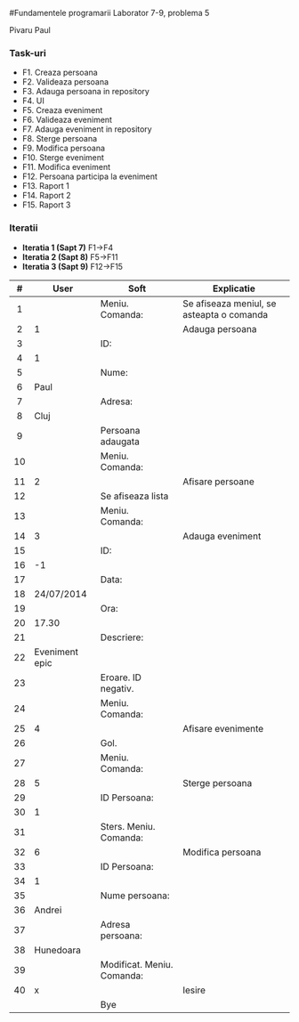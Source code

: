 #Fundamentele programarii
Laborator 7-9, problema 5

Pivaru Paul

### Task-uri
- F1. Creaza persoana
- F2. Valideaza persoana
- F3. Adauga persoana in repository
- F4. UI
- F5. Creaza eveniment
- F6. Valideaza eveniment
- F7. Adauga eveniment in repository
- F8. Sterge persoana
- F9. Modifica persoana
- F10. Sterge eveniment
- F11. Modifica eveniment
- F12. Persoana participa la eveniment
- F13. Raport 1
- F14. Raport 2
- F15. Raport 3

### Iteratii
- **Iteratia 1 (Sapt 7)** F1->F4
- **Iteratia 2 (Sapt 8)** F5->F11
- **Iteratia 3 (Sapt 9)** F12->F15


|  # | User           | Soft                | Explicatie                                |
|:--:|----------------|---------------------|-------------------------------------------|
|  1 |                | Meniu. Comanda:     | Se afiseaza meniul, se asteapta o comanda |
|  2 | 1              |                     | Adauga persoana                           |
|  3 |                | ID:                 |                                           |
|  4 | 1              |                     |                                           |
|  5 |                | Nume:               |                                           |
|  6 | Paul           |                     |                                           |
|  7 |                | Adresa:             |                                           |
|  8 | Cluj           |                     |                                           |
|  9 |                | Persoana adaugata   |                                           |
| 10 |                | Meniu. Comanda:     |                                           |
| 11 | 2              |                     | Afisare persoane                          |
| 12 |                | Se afiseaza lista   |                                           |
| 13 |                | Meniu. Comanda:     |                                           |
| 14 | 3              |                     | Adauga eveniment                          |
| 15 |                | ID:                 |                                           |
| 16 | -1             |                     |                                           |
| 17 |                | Data:               |                                           |
| 18 | 24/07/2014     |                     |                                           |
| 19 |                | Ora:                |                                           |
| 20 | 17.30          |                     |                                           |
| 21 |                | Descriere:          |                                           |
| 22 | Eveniment epic |                     |                                           |
| 23 |                | Eroare. ID negativ. |                                           |
| 24 |                | Meniu. Comanda:     |                                           |
| 25 | 4              |                     | Afisare evenimente                        |
| 26 |                | Gol.                |                                           |
| 27 |                | Meniu. Comanda:     |                                           |
| 28 | 5              |                     | Sterge persoana                           |
| 29 |                | ID Persoana:        |                                           |
| 30 | 1              |                     |                                           |
| 31 |                | Sters. Meniu. Comanda: | |
| 32 | 6  | | Modifica persoana | 
| 33 | | ID Persoana: | |
| 34 | 1 | |
| 35 | | Nume persoana: | |
| 36 | Andrei | | |
| 37 | | Adresa persoana: | |
| 38 | Hunedoara | | |
| 39 | | Modificat. Meniu. Comanda: ||
| 40 | x              |                     | Iesire                                    |
|    |                | Bye                 |                                           |
